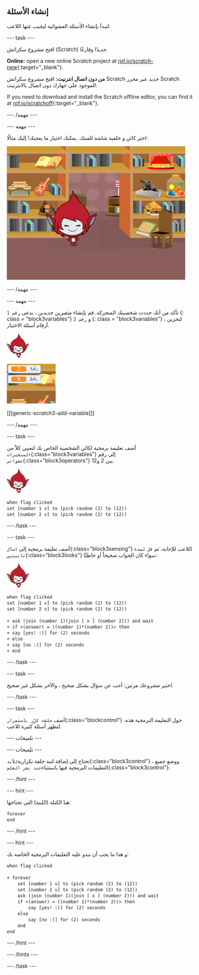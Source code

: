## إنشاء الأسئلة

لنبدأ بإنشاء الأسئلة العشوائية ليجيب عنها اللاعب.

\--- task \---

افتح مشروع سكراتش (Scratch) جديدًا وفارغًا.

**Online:** open a new online Scratch project at [rpf.io/scratch-new](https://rpf.io/scratch-new){:target="_blank"}.

**من دون اتصال انترنيت:** افتح مشروع سكراتش Scratch جديد عبر محرر Scratch الموجود على جهازك دون اتصال بالانترنيت.

If you need to download and install the Scratch offline editor, you can find it at [rpf.io/scratchoff](https://rpf.io/scratchoff){:target="_blank"}.

\--- /مهمة \---

\--- مهمة \---

اختر كائن و خلفية شاشة للعبتك. يمكنك اختيار ما يعجبك! إليك مثالًا:

![لقطة الشاشة](images/brain-setting.png)

\--- /مهمة \---

\--- مهمة \---

تأكد من أنك حددت شخصيتك المتحركة. قم بإنشاء متغيرين جديدين ، يدعى ` رقم 1 ` {: class = "block3variables"} و ` رقم 2 ` {: class = "block3variables"} ، لتخزين أرقام أسئلة الاختبار.

![لقطة الشاشة](images/giga-sprite.png)

![لقطة الشاشة](images/brain-variables.png)

[[[generic-scratch3-add-variable]]]

\--- /مهمة \---

\--- task \---

أضف تعليمة برمجية لكائن الشخصية الخاص بك لتعيين كلاً من `المتغيرات`{:class="block3variables"} إلى رقم `عشوائي`{:class="block3operators"} بين 2 و12.

![لقطة الشاشة](images/giga-sprite.png)

```blocks3
when flag clicked
set [number 1 v] to (pick random (2) to (12))
set [number 2 v] to (pick random (2) to (12))
```

\--- /task \---

\--- task \---

أضف تعليمة برمجية إلى `اسأل`{:class="block3sensing"} اللاعب للإجابة، ثم `قل لمدة ثانيتين`{:class="block3looks"} سواء كان الجواب صحيحاً أو خاطئًا:

![لقطة الشاشة](images/giga-sprite.png)

```blocks3
when flag clicked
set [number 1 v] to (pick random (2) to (12))
set [number 2 v] to (pick random (2) to (12))

+ ask (join (number 1)(join [ x ] (number 2))) and wait
+ if <(answer) = ((number 1)*(number 2))> then
+ say [yes! :)] for (2) seconds
+ else
+ say [no :(] for (2) seconds
+ end
```

\--- /task \---

\--- task \---

اختبر مشروعك مرتين: أجب عن سؤال بشكل صحيح ، والآخر بشكل غير صحيح.

\--- /task \---

\--- task \---

أضف `حلقة كرِّر باستمرار`{:class="blockcontrol"} حول التعليمة البرمجية هذه، لتظهر أسئلة كثيرة للاعب.

\--- تلميحات \---

\--- تلميحات \---

تحتاج إلى إضافة لنبة حلقة تكرارية`للأبد`{:class="block3control"} ، ووضع جميع التعليمات البرمجية فيها باستثناء`عند نقر العلم`{:class="block3control"}.

\--- /hint \---

\--- hint \---

هنا الكتلة (اللبنة) التي تحتاجها:

```blocks3
forever
end
```

\--- /hint \---

\--- hint \---

و هذا ما يجب أن تبدو عليه التعليمات البرمجية الخاصة بك:

```blocks3
when flag clicked

+ forever
    set [number 1 v] to (pick random (2) to (12))
    set [number 2 v] to (pick random (2) to (12))
    ask (join (number 1)(join [ x ] (number 2))) and wait
    if <(answer) = ((number 1)*(number 2))> then
        say [yes! :)] for (2) seconds
    else
        say [no :(] for (2) seconds
    end
end
```

\--- /hint \---

\--- /hints \---

\--- /task \---